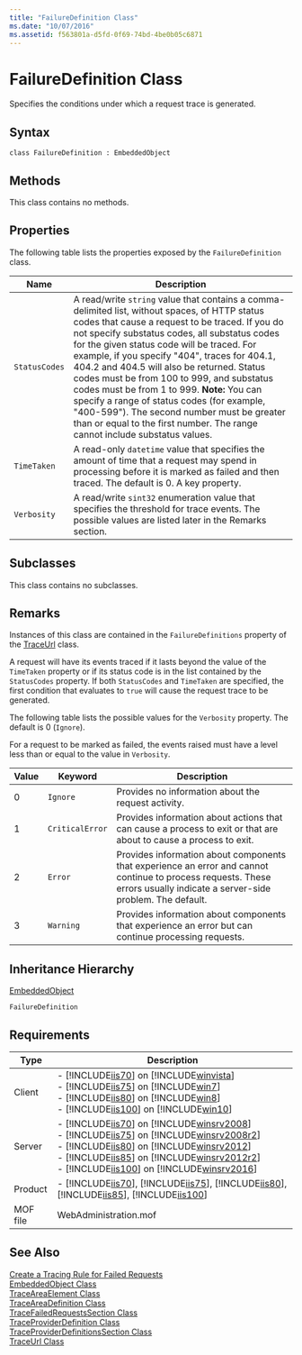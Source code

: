 ```yaml
---
title: "FailureDefinition Class"
ms.date: "10/07/2016"
ms.assetid: f563801a-d5fd-0f69-74bd-4be0b05c6871
---
```

# FailureDefinition Class
Specifies the conditions under which a request trace is generated.  
  
## Syntax  
  
```vbs  
class FailureDefinition : EmbeddedObject  
```  
  
## Methods  
 This class contains no methods.  
  
## Properties  
 The following table lists the properties exposed by the `FailureDefinition` class.  
  
|Name|Description|  
|----------|-----------------|  
|`StatusCodes`|A read/write `string` value that contains a comma-delimited list, without spaces, of HTTP status codes that cause a request to be traced. If you do not specify substatus codes, all substatus codes for the given status code will be traced. For example, if you specify "404", traces for 404.1, 404.2 and 404.5 will also be returned. Status codes must be from 100 to 999, and substatus codes must be from 1 to 999. **Note:**  You can specify a range of status codes (for example, "400-599"). The second number must be greater than or equal to the first number. The range cannot include substatus values.|  
|`TimeTaken`|A read-only `datetime` value that specifies the amount of time that a request may spend in processing before it is marked as failed and then traced. The default is 0. A key property.|  
|`Verbosity`|A read/write `sint32` enumeration value that specifies the threshold for trace events. The possible values are listed later in the Remarks section.|  
  
## Subclasses  
 This class contains no subclasses.  
  
## Remarks  
 Instances of this class are contained in the `FailureDefinitions` property of the [TraceUrl](../wmi-provider/traceurl-class.md) class.  
  
 A request will have its events traced if it lasts beyond the value of the `TimeTaken` property or if its status code is in the list contained by the `StatusCodes` property. If both `StatusCodes` and `TimeTaken` are specified, the first condition that evaluates to `true` will cause the request trace to be generated.  
  
 The following table lists the possible values for the `Verbosity` property. The default is 0 (`Ignore`).  
  
 For a request to be marked as failed, the events raised must have a level less than or equal to the value in `Verbosity`.  
  
|Value|Keyword|Description|  
|-----------|-------------|-----------------|  
|0|`Ignore`|Provides no information about the request activity.|  
|1|`CriticalError`|Provides information about actions that can cause a process to exit or that are about to cause a process to exit.|  
|2|`Error`|Provides information about components that experience an error and cannot continue to process requests. These errors usually indicate a server-side problem. The default.|  
|3|`Warning`|Provides information about components that experience an error but can continue processing requests.|  
  
## Inheritance Hierarchy  
 [EmbeddedObject](../wmi-provider/embeddedobject-class.md)  
  
 `FailureDefinition`  
  
## Requirements  
  
|Type|Description|  
|----------|-----------------|  
|Client|-   [!INCLUDE[iis70](../wmi-provider/includes/iis70-md.md)] on [!INCLUDE[winvista](../wmi-provider/includes/winvista-md.md)]<br />-   [!INCLUDE[iis75](../wmi-provider/includes/iis75-md.md)] on [!INCLUDE[win7](../wmi-provider/includes/win7-md.md)]<br />-   [!INCLUDE[iis80](../wmi-provider/includes/iis80-md.md)] on [!INCLUDE[win8](../wmi-provider/includes/win8-md.md)]<br />-   [!INCLUDE[iis100](../wmi-provider/includes/iis100-md.md)] on [!INCLUDE[win10](../wmi-provider/includes/win10-md.md)]|  
|Server|-   [!INCLUDE[iis70](../wmi-provider/includes/iis70-md.md)] on [!INCLUDE[winsrv2008](../wmi-provider/includes/winsrv2008-md.md)]<br />-   [!INCLUDE[iis75](../wmi-provider/includes/iis75-md.md)] on [!INCLUDE[winsrv2008r2](../wmi-provider/includes/winsrv2008r2-md.md)]<br />-   [!INCLUDE[iis80](../wmi-provider/includes/iis80-md.md)] on [!INCLUDE[winsrv2012](../wmi-provider/includes/winsrv2012-md.md)]<br />-   [!INCLUDE[iis85](../wmi-provider/includes/iis85-md.md)] on [!INCLUDE[winsrv2012r2](../wmi-provider/includes/winsrv2012r2-md.md)]<br />-   [!INCLUDE[iis100](../wmi-provider/includes/iis100-md.md)] on [!INCLUDE[winsrv2016](../wmi-provider/includes/winsrv2016-md.md)]|  
|Product|-   [!INCLUDE[iis70](../wmi-provider/includes/iis70-md.md)], [!INCLUDE[iis75](../wmi-provider/includes/iis75-md.md)], [!INCLUDE[iis80](../wmi-provider/includes/iis80-md.md)], [!INCLUDE[iis85](../wmi-provider/includes/iis85-md.md)], [!INCLUDE[iis100](../wmi-provider/includes/iis100-md.md)]|  
|MOF file|WebAdministration.mof|  
  
## See Also  
 [Create a Tracing Rule for Failed Requests](http://go.microsoft.com/fwlink/?LinkId=64723)   
 [EmbeddedObject Class](../wmi-provider/embeddedobject-class.md)   
 [TraceAreaElement Class](../wmi-provider/traceareaelement-class.md)   
 [TraceAreaDefinition Class](../wmi-provider/traceareadefinition-class.md)   
 [TraceFailedRequestsSection Class](../wmi-provider/tracefailedrequestssection-class.md)   
 [TraceProviderDefinition Class](../wmi-provider/traceproviderdefinition-class.md)   
 [TraceProviderDefinitionsSection Class](../wmi-provider/traceproviderdefinitionssection-class.md)   
 [TraceUrl Class](../wmi-provider/traceurl-class.md)